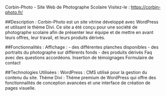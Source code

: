 Corbin-Photo - Site Web de Photographe Scolaire
Visitez-le : https://corbin-photo.fr/

##Description :
Corbin-Photo est un site vitrine développé avec WordPress et utilisant le thème Divi. 
Ce site a été conçu pour une société de photographe scolaire afin de présenter leur équipe et de mettre en avant leurs offres, leur travail, et leurs produits dérivés.

##Fonctionnalités : 
 Affichage : - des différentes planches disponibles
             - des  portraits du photographe sur différents fonds
             - des produits dérivés
 Faq avec des questions accordéons. 
 Insertion de témoignages
 Formulaire de contact

##Technologies Utilisées : 
 WordPress : CMS utilisé pour la gestion du contenu du site. 
 Thème Divi : Thème premium de WordPress qui offre des fonctionnalités de conception avancées et une interface de création de pages visuelle.